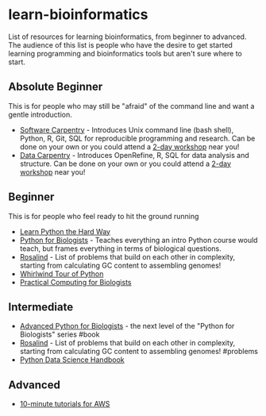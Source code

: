 # learn-bioinformatics

List of resources for learning bioinformatics, from beginner to advanced. The
audience of this list is people who have the desire to get started learning
programming and bioinformatics tools but aren't sure where to start.


## Absolute Beginner

This is for people who may still be "afraid" of the command line and want a
gentle introduction.

- [Software Carpentry](https://software-carpentry.org/lessons/) - Introduces
  Unix command line (bash shell), Python, R, Git, SQL for reproducible
  programming and research. Can be done on your own or you could attend a
  [2-day workshop](https://software-carpentry.org/workshops/) near you!
- [Data Carpentry](http://www.datacarpentry.org/lessons/) - Introduces
  OpenRefine, R, SQL for data analysis and structure. Can be done on your own
  or you could attend a
  [2-day workshop](http://www.datacarpentry.org/workshops/) near you!

## Beginner

This is for people who feel ready to hit the ground running

- [Learn Python the Hard Way](https://learnpythonthehardway.org/)
- [Python for Biologists](https://pythonforbiologists.com/) - Teaches
  everything an intro Python course would teach, but frames everything in terms
  of biological questions.
- [Rosalind](http://rosalind.info/problems/locations/) - List of problems that
  build on each other in complexity, starting from calculating GC content to
  assembling genomes!
- [Whirlwind Tour of Python](https://github.com/jakevdp/WhirlwindTourOfPython)
- [Practical Computing for Biologists](http://practicalcomputing.org)


## Intermediate

- [Advanced Python for Biologists](https://pythonforbiologists.com/advanced-python-for-biologists/)
  \- the next level of the "Python for Biologists" series #book
- [Rosalind](http://rosalind.info/problems/locations/) - List of problems that
  build on each other in complexity, starting from calculating GC content to
  assembling genomes! #problems
- [Python Data Science Handbook](https://github.com/jakevdp/PythonDataScienceHandbook)

## Advanced

- [10-minute tutorials for AWS](https://aws.amazon.com/getting-started/tutorials/)

